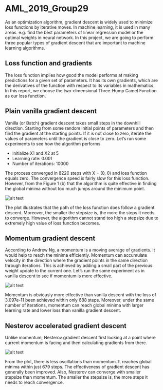 # AML_2019_Group29
As an optimization algorithm, gradient descent is widely used to minimize loss functions by iterative moves. In machine learning, it is used in many areas. e.g. find the best parameters of linear regression model or the optimal weights in neural network. In this project, we are going to perform three popular types of gradient descent that are important to machine learning algorithms.
 
## Loss function and gradients
The loss function implies how good the model performs at making predictions for a given set of parameters. It has its own gradients, which are the derivatives of the function with respect to its variables in mathematics. In this report, we choose the two-dimensional Three-Hump Camel Function as our loss function.
 
## Plain vanilla gradient descent
Vanilla (or Batch) gradient descent takes small steps in the downhill direction. Starting from some random initial points of parameters and then find the gradient at the starting points. If it is not close to zero, iterate the values of parameters until the gradient is close to zero. Let’s run some experiments to see how the algorithm performs.
 
* Initialize X1 and X2 at 5
* Learning rate: 0.001
* Number of iterations: 10000
 
The process converged in 8220 steps with X = (0, 0) and loss function equals zero. The convergence speed is fairly slow for this loss function. However, from the Figure 1 (b) that the algorithm is quite effective in finding the global minima without too much jumps around the minimum point. 
 
![alt text](https://user-images.githubusercontent.com/52373417/60932957-377afd00-a2b8-11e9-94e4-140318469e1d.png)
 
The plot illustrates that the path of the loss function does follow a gradient descent. Moreover, the smaller the stepsize is, the more the steps it needs to converge. However, the algorithm cannot stand too high a stepsize due to extremely high value of loss function becomes. 
 
## Momentum gradient descent
According to Andrew Ng, a momentum is a moving average of gradients. It would help to reach the minima efficiently. Momentum can accumulate velocity in the direction where the gradient points in the same direction through iterations. This is achieved by adding a small part of the previous weight update to the current one. Let’s run the same experiment as in vanilla descent to see if momentum is more effective.
 
 
 
![alt text](https://user-images.githubusercontent.com/52373417/60927968-91bd9300-a2a3-11e9-9913-38cbb64addc5.png)
 
Momentum is obviously more effective than vanilla descent with the loss of 3.097e-11 been achieved within only 688 steps. Moreover, under the same number of iterations, momentum can reach global minima with larger learning rate and lower loss than vanilla gradient descent.
 
## Nesterov accelerated gradient descent
Unlike momentum, Nesterov gradient descent first looking at a point where current momentum is facing and then calculating gradients from there.
 
![alt text](https://user-images.githubusercontent.com/52373417/60927999-aac64400-a2a3-11e9-9207-4ebc82d850e0.png)
 
From the plot, there is less oscillations than momentum. It reaches global minima within just 679 steps. The effectiveness of gradient descent has generally been improved. Also, Nesterov can converge with smaller stepsize than momentum. The smaller the stepsize is, the more steps it needs to reach convergence. 

